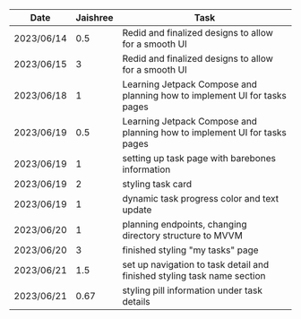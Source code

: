| Date       | Jaishree | Task                                                                      |
|------------|----------|---------------------------------------------------------------------------|
| 2023/06/14 | 0.5      | Redid and finalized designs to allow for a smooth UI                      |
| 2023/06/15 | 3        | Redid and finalized designs to allow for a smooth UI                      |
| 2023/06/18 | 1        | Learning Jetpack Compose and planning how to implement UI for tasks pages |
| 2023/06/19 | 0.5      | Learning Jetpack Compose and planning how to implement UI for tasks pages |
| 2023/06/19 | 1        | setting up task page with barebones information                           |
| 2023/06/19 | 2        | styling task card                                                         |
| 2023/06/19 | 1        | dynamic task progress color and text update                               |
| 2023/06/20 | 1        | planning endpoints, changing directory structure to MVVM                  |
| 2023/06/20 | 3        | finished styling "my tasks" page                                          |
| 2023/06/21 | 1.5      | set up navigation to task detail and finished styling task name section   |
| 2023/06/21 | 0.67     | styling pill information under task details                               |

